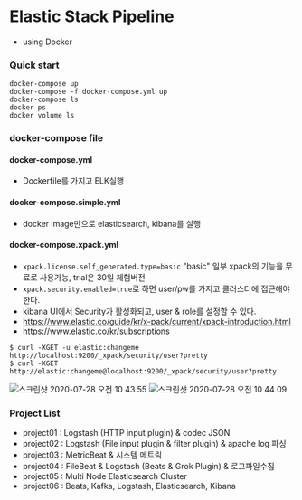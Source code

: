 # Elastic Stack Pipeline
- using Docker

### Quick start
```
docker-compose up
docker-compose -f docker-compose.yml up
docker-compose ls
docker ps
docker volume ls
```

### docker-compose file

#### docker-compose.yml
- Dockerfile를 가지고 ELK실행

#### docker-compose.simple.yml
- docker image만으로 elasticsearch, kibana를 실행

#### docker-compose.xpack.yml
- `xpack.license.self_generated.type=basic` "basic" 일부 xpack의 기능을 무료로 사용가능, trial은 30일 체험버전
- `xpack.security.enabled=true`로 하면 user/pw를 가지고 클러스터에 접근해야한다.
- kibana UI에서 Security가 활성화되고, user & role를 설정할 수 있다.
- https://www.elastic.co/guide/kr/x-pack/current/xpack-introduction.html
- https://www.elastic.co/kr/subscriptions 


```
$ curl -XGET -u elastic:changeme http://localhost:9200/_xpack/security/user?pretty
$ curl -XGET http://elastic:changeme@localhost:9200/_xpack/security/user?pretty
```
![스크린샷 2020-07-28 오전 10 43 55](https://user-images.githubusercontent.com/11022719/88609506-3e410180-d0bf-11ea-977c-007c646088b1.png)
![스크린샷 2020-07-28 오전 10 44 09](https://user-images.githubusercontent.com/11022719/88609518-46993c80-d0bf-11ea-99bd-737b16ea4c9f.png)


### Project List

- project01 : Logstash (HTTP input plugin) & codec JSON 
- project02 : Logstash (File input plugin & filter plugin) & apache log 파싱
- project03 : MetricBeat & 시스템 메트릭
- project04 : FileBeat & Logstash (Beats & Grok Plugin) & 로그파일수집
- project05 : Multi Node Elasticsearch Cluster
- project06 : Beats, Kafka, Logstash, Elasticsearch, Kibana
